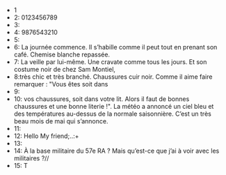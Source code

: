 - 1 
- 2: 0123456789
- 3:
- 4: 9876543210
- 5:
- 6: La journée commence. Il s’habille comme il peut tout en prenant son café. Chemise blanche repassée.
- 7: La veille par lui-même. Une cravate comme tous les jours. Et son costume noir de chez Sam Montiel,
- 8:très chic et très branché. Chaussures cuir noir. Comme il aime faire remarquer : "Vous êtes soit dans 
- 9:
- 10: vos chaussures, soit dans votre lit. Alors il faut de bonnes chaussures et une bonne literie !". La météo a annoncé un ciel bleu et des températures au-dessus de la normale saisonnière. C’est un très beau mois de mai qui s’annonce.
- 11:
- 12: Hello My friend;..:+
- 13:
- 14: À la base militaire du 57e RA ? Mais qu’est-ce que j’ai à voir avec les militaires ?//
- 15: T